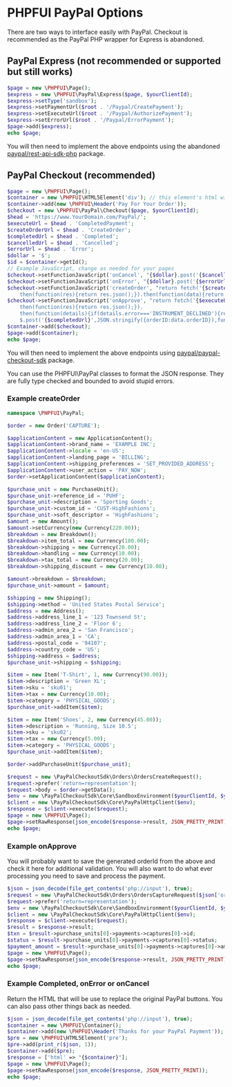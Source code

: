 # PHPFUI PayPal Options

There are two ways to interface easily with PayPal. Checkout is recommended as the PayPal PHP wrapper for Express is abandoned.

## PayPal Express (not recommended or supported but still works)
```PHP
$page = new \PHPFUI\Page();
$express = new \PHPFUI\PayPal\Express($page, $yourClientId);
$express->setType('sandbox');
$express->setPaymentUrl($root . '/Paypal/CreatePayment');
$express->setExecuteUrl($root . '/Paypal/AuthorizePayment');
$express->setErrorUrl($root . '/Paypal/ErrorPayment');
$page->add($express);
echo $page;
```

You will then need to implement the above endpoints using the abandoned [paypal/rest-api-sdk-php](https://packagist.org/packages/paypal/rest-api-sdk-php) package.

## PayPal Checkout (recommended)

```PHP
$page = new \PHPFUI\Page();
$container = new \PHPFUI\HTML5Element('div'); // this element's html will be replaced by JavaScript below
$container->add(new \PHPFUI\Header('Pay For Your Order'));
$checkout = new \PHPFUI\PayPal\Checkout($page, $yourClientId);
$head = 'https://www.YourDomain.com/PayPal/';
$executeUrl = $head . 'CompletedPayment';
$createOrderUrl = $head . 'CreateOrder';
$completedUrl = $head . 'Completed';
$cancelledUrl = $head . 'Cancelled';
$errorUrl = $head . 'Error';
$dollar = '$';
$id = $container->getId();
// Example JavaScript, change as needed for your pages
$checkout->setFunctionJavaScript('onCancel', "{$dollar}.post('{$cancelledUrl}',JSON.stringify({orderID:data.orderID}),function(data){{$dollar}('#{$id}').html(data.html)})");
$checkout->setFunctionJavaScript('onError', "{$dollar}.post('{$errorUrl}',JSON.stringify({data:data,actions:actions}),function(data){{$dollar}('#{$id}').html(data.html)})");
$checkout->setFunctionJavaScript('createOrder', "return fetch('{$createOrderUrl}',{method:'post',headers:{'content-type':'application/json'}}).
	then(function(res){return res.json();}).then(function(data){return data.id;})");
$checkout->setFunctionJavaScript('onApprove', "return fetch('{$executeUrl}',{method:'POST',headers:{'content-type':'application/json'},body:JSON.stringify({orderID:data.orderID})}).
	then(function(res){return res.json();}).
	then(function(details){if(details.error==='INSTRUMENT_DECLINED'){return actions.restart();}
	$.post('{$completedUrl}',JSON.stringify({orderID:data.orderID}),function(data){{$dollar}('#{$id}').html(data.html)})})");
$container->add($checkout);
$page->add($container);
echo $page;
```

You will then need to implement the above endpoints using [paypal/paypal-checkout-sdk](https://packagist.org/packages/paypal/paypal-checkout-sdk) package.

You can use the PHPFUI\PayPal classes to format the JSON response. They are fully type checked and bounded to avoid stupid errors.
### Example createOrder
```PHP
namespace \PHPFUI\PayPal;

$order = new Order('CAPTURE');

$applicationContent = new ApplicationContent();
$applicationContent->brand_name = 'EXAMPLE INC';
$applicationContent->locale = 'en-US';
$applicationContent->landing_page = 'BILLING';
$applicationContent->shipping_preferences = 'SET_PROVIDED_ADDRESS';
$applicationContent->user_action = 'PAY_NOW';
$order->setApplicationContent($applicationContent);

$purchase_unit = new PurchaseUnit();
$purchase_unit->reference_id = 'PUHF';
$purchase_unit->description = 'Sporting Goods';
$purchase_unit->custom_id = 'CUST-HighFashions';
$purchase_unit->soft_descriptor = 'HighFashions';
$amount = new Amount();
$amount->setCurrency(new Currency(220.00));
$breakdown = new Breakdown();
$breakdown->item_total = new Currency(180.00);
$breakdown->shipping = new Currency(20.00);
$breakdown->handling = new Currency(10.00);
$breakdown->tax_total = new Currency(20.00);
$breakdown->shipping_discount = new Currency(10.00);

$amount->breakdown = $breakdown;
$purchase_unit->amount = $amount;

$shipping = new Shipping();
$shipping->method = 'United States Postal Service';
$address = new Address();
$address->address_line_1 = '123 Townsend St';
$address->address_line_2 = 'Floor 6';
$address->admin_area_2 = 'San Francisco';
$address->admin_area_1 = 'CA';
$address->postal_code = '94107';
$address->country_code = 'US';
$shipping->address = $address;
$purchase_unit->shipping = $shipping;

$item = new Item('T-Shirt', 1, new Currency(90.00));
$item->description = 'Green XL';
$item->sku = 'sku01';
$item->tax = new Currency(10.00);
$item->category = 'PHYSICAL_GOODS';
$purchase_unit->addItem($item);

$item = new Item('Shoes', 2, new Currency(45.00));
$item->description = 'Running, Size 10.5';
$item->sku = 'sku02';
$item->tax = new Currency(5.00);
$item->category = 'PHYSICAL_GOODS';
$purchase_unit->addItem($item);

$order->addPurchaseUnit($purchase_unit);

$request = new \PayPalCheckoutSdk\Orders\OrdersCreateRequest();
$request->prefer('return=representation');
$request->body = $order->getData();
$env = new \PayPalCheckoutSdk\Core\SandboxEnvironment($yourClientId, $yourSecret);
$client = new \PayPalCheckoutSdk\Core\PayPalHttpClient($env);
$response = $client->execute($request);
$page = new \PHPFUI\Page();
$page->setRawResponse(json_encode($response->result, JSON_PRETTY_PRINT));
echo $page;
```
### Example onApprove
You will probably want to save the generated orderId from the above and check it here for additional validation. You will also want to do what ever processing you need to save and process the payment.
```PHP
$json = json_decode(file_get_contents('php://input'), true);
$request = new \PayPalCheckoutSdk\Orders\OrdersCaptureRequest($json['orderID']);
$request->prefer('return=representation');
$env = new \PayPalCheckoutSdk\Core\SandboxEnvironment($yourClientId, $yourSecret);
$client = new \PayPalCheckoutSdk\Core\PayPalHttpClient($env);
$response = $client->execute($request);
$result = $response->result;
$txn = $result->purchase_units[0]->payments->captures[0]->id;
$status = $result->purchase_units[0]->payments->captures[0]->status;
$payment_amount = $result->purchase_units[0]->payments->captures[0]->amount->value;
$page = new \PHPFUI\Page();
$page->setRawResponse(json_encode($response->result, JSON_PRETTY_PRINT));
echo $page;
```
### Example Completed, onError or onCancel
Return the HTML that will be use to replace the original PayPal buttons.  You can also pass other things back as needed.
```PHP
$json = json_decode(file_get_contents('php://input'), true);
$container = new \PHPFUI\Container();
$container->add(new \PHPFUI\Header('Thanks for your PayPal Payment'));
$pre = new \PHPFUI\HTML5Element('pre');
$pre->add(print_r($json, 1));
$container->add($pre);
$response = ['html' => "{$container}"];
$page = new \PHPFUI\Page();
$page->setRawResponse(json_encode($response, JSON_PRETTY_PRINT));
echo $page;
```
